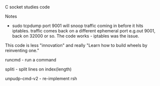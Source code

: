 C socket studies code

Notes

* sudo tcpdump port 9001    will snoop traffic coming in before it hits iptables.
traffic comes back on a different ephemeral port e.g.out 9001, back on 32000 or so.
The code works - iptables was the issue.

This code is less "innovation" and really "Learn how to build wheels by reinventing one."

runcmd - run a command

spliti - split lines on index(length)

unpudp-cmd-v2 - re-implement rsh

